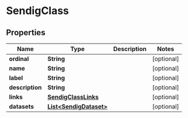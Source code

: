 

# SendigClass

## Properties

Name | Type | Description | Notes
------------ | ------------- | ------------- | -------------
**ordinal** | **String** |  |  [optional]
**name** | **String** |  |  [optional]
**label** | **String** |  |  [optional]
**description** | **String** |  |  [optional]
**links** | [**SendigClassLinks**](SendigClassLinks.md) |  |  [optional]
**datasets** | [**List&lt;SendigDataset&gt;**](SendigDataset.md) |  |  [optional]




